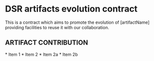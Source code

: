 <h1>DSR artifacts evolution contract</h1>
This is a contract which aims to promote the evolution of [artifactName] providing facilities to reuse it with our collaboration.

<h2>ARTIFACT CONTRIBUTION</h2>
* Item 1
* Item 2
  * Item 2a
  * Item 2b
